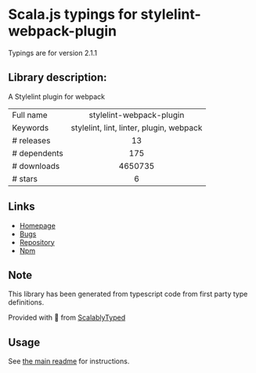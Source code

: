 
# Scala.js typings for stylelint-webpack-plugin

Typings are for version 2.1.1

## Library description:
A Stylelint plugin for webpack

|                    |                 |
| ------------------ | :-------------: |
| Full name          | stylelint-webpack-plugin |
| Keywords           | stylelint, lint, linter, plugin, webpack |
| # releases         | 13 |
| # dependents       | 175 |
| # downloads        | 4650735 |
| # stars            | 6 |

## Links
- [Homepage](https://github.com/webpack-contrib/stylelint-webpack-plugin)
- [Bugs](https://github.com/webpack-contrib/stylelint-webpack-plugin/issues)
- [Repository](https://github.com/webpack-contrib/stylelint-webpack-plugin)
- [Npm](https://www.npmjs.com/package/stylelint-webpack-plugin)
    


## Note
This library has been generated from typescript code from first party type definitions.

Provided with :purple_heart: from [ScalablyTyped](https://github.com/oyvindberg/ScalablyTyped)

## Usage
See [the main readme](../../readme.md) for instructions.


